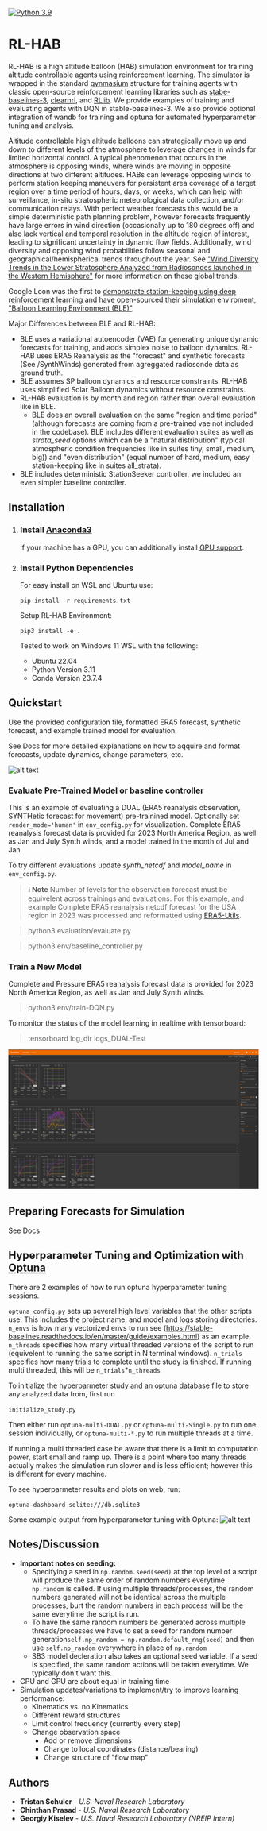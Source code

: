 [![Python 3.9](https://img.shields.io/badge/python-3.11-blue.svg)](https://www.python.org/downloads/release/python-390/)

# RL-HAB

RL-HAB is a high altitude balloon (HAB) simulation environment for training altitude controllable agents using reinforcement learning. The simulator is wrapped 
in the standard [gynmasium](https://gymnasium.farama.org/) structure for training agents with classic open-source reinforcement learning libraries
such as [stabe-baselines-3](https://stable-baselines3.readthedocs.io/en/master/), [clearnrl](https://docs.cleanrl.dev/), 
and [RLlib](https://docs.ray.io/en/latest/rllib/index.html). We provide examples of training and evaluating agents with 
DQN in stable-baselines-3.  We also provide optional integration of wandb for training and optuna for automated hyperparameter 
tuning and analysis.


Altitude controllable high altitude balloons can strategically move up and down to different levels of the atmosphere to leverage changes in winds for limited horizontal control. A typical phenomenon that occurs in the atmosphere is opposing winds, where winds are moving in opposite directions at two different altitudes. 
HABs can leverage opposing winds to perform station keeping maneuvers for persistent area coverage of a 
target region over a time period of hours, days, or weeks, which can help with surveillance, in-situ stratospheric meteorological 
data collection, and/or communication relays.  With perfect weather forecasts
this would be a simple deterministic path planning problem, however forecasts frequently have large errors in wind direction (occasionally up to 180 degrees off) 
and also lack vertical and temporal resolution in the altitude region of interest, leading to significant 
uncertainty in dynamic flow fields.  Additionally, wind diversity and opposing wind probabilities follow seasonal and geographical/hemispherical trends throughout the year. See ["Wind Diversity Trends in the Lower Stratosphere Analyzed from Radiosondes launched in the Western Hemisphere"](https://essopenarchive.org/doi/full/10.22541/essoar.173655479.95219548) for more information on these global trends. 

Google Loon was the first to [demonstrate station-keeping using deep reinforcement learning](https://www.nature.com/articles/s41586-020-2939-8) and have open-sourced their simulation enviroment, ["Balloon Learning Environment (BLE)"](https://balloon-learning-environment.readthedocs.io/en/latest/). 

Major Differences between BLE and RL-HAB:
  * BLE uses a variational autoencoder (VAE) for generating unique dynamic forecasts for training, and adds simplex noise to balloon dynamics. RL-HAB uses ERA5 Reanalysis as the "forecast" and synthetic forecasts (See /SynthWinds) generated from agreggated radiosonde data as ground truth.
  * BLE assumes SP balloon dynamics and resource constraints. RL-HAB uses simplified Solar Balloon dynamics without resource constraints.
  * RL-HAB evaluation is by month and region rather than overall evaluation like in BLE.
    * BLE does an overall evaluation on the same "region and time period" (although forecasts are coming from a pre-trained vae not included in the codebase). BLE includes different evaluation suites as well as *strata_seed* options which can be a "natural distribution" (typical atmospheric condition frequencies like in suites tiny, small, medium, big)) and "even distribution" (equal number of hard, medium, easy station-keeping like in suites all_strata). 
  * BLE includes deterministic StationSeeker controller, we included an even simpler baseline controller.


<!---
![alt text](img/station-keeping.png) ![alt text](img/wind-looped.gif)
-->

## Installation

1. ### Install [Anaconda3](https://www.anaconda.com/download)
    If your machine has a GPU, you can additionally install [GPU support](https://www.anaconda.com/blog/getting-started-with-gpu-computing-in-anaconda).

2. ### Install Python Dependencies

    For easy install on WSL and Ubuntu use:
    ```
    pip install -r requirements.txt
    ```

    Setup RL-HAB Environment:   
    ```
    pip3 install -e .
    ```
    
    Tested to work on Windows 11 WSL with the following:
    * Ubuntu 22.04
    * Python Version 3.11
    * Conda Version 23.7.4
  

##  Quickstart
Use the provided configuration file, formatted ERA5 forecast, synthetic forecast, and example trained model for evaluation. 

See Docs for more detailed explanations on how to aqquire and format forecasts, update dynamics, change parameters, etc. 

![alt text](img/simulator.gif)


### Evaluate Pre-Trained Model or baseline controller
This is an example of evaluating a DUAL (ERA5 reanalysis observation, SYNTHetic forecast for movement) pre-trainined model. Optionally set `render_mode='human'` in `env_config.py` for visualization.  Complete ERA5 reanalysis forecast data is provided for 2023 North America Region, as well as Jan and July Synth winds, and a model trained in the month of Jul and Jan.  

To try different evaluations update *synth_netcdf* and *model_name* in `env_config.py`.

> **ℹ️ Note** Number of levels for the observation forecast must be equivelent across trainings and evaluations. For this example, and example Complete ERA5 reanalysis netcdf forecast for the USA region in 2023 was processed and reformatted using [ERA5-Utils](https://github.com/tkschuler/ERA5-Utils). 

  > python3 evaluation/evaluate.py

  > python3 env/baseline_controller.py

### Train a New Model
Complete and Pressure ERA5 reanalysis forecast data is provided for 2023 North America Region, as well as Jan and July Synth winds.

  > python3 env/train-DQN.py

To monitor the status of the model learning in realtime with tensorboard:

  > tensorboard log_dir logs_DUAL-Test

![alt text](img/tensorboard_example_output.png)

<!---
##  Train and Evaluate RL HAB Agents

    **ToDo**  Discuss Forecast Processing. How to Download from ECWMF Copernicus etc

    **ToDo**  Discuss SynthWinds,  is this a seperate Repo?

### Setup Environment
Set enviromental parameters in **env.config.env_config.py**

### Training an Agent
Follow **train-DQN.py** as an example of how to train an agent.

    **ToDo**  Add options for simulating time skips with synth winds

    **ToDo** Add options for different motion profiles,  kinematics, noise, etc. 

    **ToDo**  Should We setup different Config files for different variations on the environment?

    **ToDo**  Should We seperate the reward functions?


The *config dictionary* within the script can be updated with various hyperparemters, training runtime, and other customizations

#### Reccommended Configuration, Hyperparameters and Reward Structure:
* Kinematics Motion Model
* Total Train time of 100 mil steps
* Radius of 50 km
* Randomly change flow every episode (*random_flow_episode_length* of 1)
* See *hyperparemters dictionary* within **train-DQN.py** for a starting point
* Euclidian reward structure (This can me changed in the *step function* of **FlowEnv3D_SK_relative.py** 
  or **FlowEnv3D_SK_relative_kinematics.py**. Currently set to *reward_euclidian*)


### Evaluating an Agent
Once training is complete, run **evaluate_\*.py** as an example of how to evaluate a trained agent. This script also provides 
an example of rendering the path of trained agents. 

Below shows an example of statistics tracked in wandb when running multiple experiments with varrying hyperparemters.

![alt text](img/wandb-example.png)
-->

## Preparing Forecasts for Simulation
  See Docs


## Hyperparameter Tuning and Optimization with [Optuna](https://optuna.org/)

There are 2 examples of how to run optuna hyperparameter tuning sessions.  

```optuna_config.py``` sets up several high level variables that the other scripts use. 
This includes the project name, and model and logs storing directories.  ```n_envs``` is how many vectorized envs to run
see (https://stable-baselines.readthedocs.io/en/master/guide/examples.html) as an example. ```n_threads``` specifies 
how many virtual threaded versions of the script to run (equivelent to running the same script in N terminal windows). ```n_trials``` 
specifies how many trials to complete until the study is finished.  If running multi threaded, this will be ```n_trials```*```n_threads```

To initialize the hyperparmeter study and an optuna database file to store any analyzed data from, first run 

```initialize_study.py```

Then either run ```optuna-multi-DUAL.py``` or ```optuna-multi-Single.py``` to 
run one session individually,  or ```optuna-multi-*.py``` to run multiple threads at a time. 

If running a multi threaded case be aware that there is a limit to computation power, start small and ramp up.  There is a point 
where too many threads actually makes the simulation run slower and is less efficient; however this is different for every machine. 

To see hyperparmeter results and plots on web, run:

    optuna-dashboard sqlite:///db.sqlite3

Some example output from hyperparameter tuning with Optuna:
![alt text](img/optuna-1.png)

## Notes/Discussion
   * **Important notes on seeding:**
        * Specifying a seed in ```np.random.seed(seed)``` at the top level of a script will produce the same order of random numbers everytime
          ```np.random``` is called. If using multiple threads/processes,  the random numbers generated will not be identical across the multiple processes, 
          burt the random numbers in each process will be the same everytime the script is run.
        * To have the same random numbers be generated across multiple threads/processes we have to set a seed for random 
          number generation```self.np_random = np.random.default_rng(seed)``` and then use ```self.np_random``` everywhere in place of ```np.random```
        * SB3 model decleration also takes an optional seed variable.  If a seed is specified,  the same random actions will be taken everytime. We typically don't want this.   
   * CPU and GPU are about equal in training time
   * Simulation updates/variations to implement/try to improve learning performance:
      * Kinematics vs. no Kinematics
      * Different reward structures
      * Limit control frequency  (currently every step)
      * Change observation space
        * Add or remove dimensions
        * Change to local coordinates (distance/bearing)
        * Change structure of "flow map"

## Authors
* **Tristan Schuler** - *U.S. Naval Research Laboratory*
* **Chinthan Prasad** - *U.S. Naval Research Laboratory*
* **Georgiy Kiselev** - *U.S. Naval Research Laboratory (NREIP Intern)*